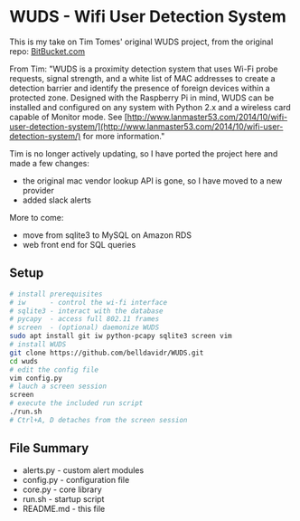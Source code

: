# WUDS - Wifi User Detection System

This is my take on Tim Tomes' original WUDS project, from the original repo: [BitBucket.com](https://bitbucket.org/LaNMaSteR53/wuds)   

From Tim: "WUDS is a proximity detection system that uses Wi-Fi probe requests, signal strength, and a white list of MAC addresses to create a detection barrier and identify the presence of foreign devices within a protected zone. Designed with the Raspberry Pi in mind, WUDS can be installed and configured on any system with Python 2.x and a wireless card capable of Monitor mode. See [http://www.lanmaster53.com/2014/10/wifi-user-detection-system/](http://www.lanmaster53.com/2014/10/wifi-user-detection-system/) for more information."

Tim is no longer actively updating, so I have ported the project here and made a few changes:   
- the original mac vendor lookup API is gone, so I have moved to a new provider     
- added slack alerts   

More to come:   
- move from sqlite3 to MySQL on Amazon RDS 
- web front end for SQL queries

## Setup

```bash
# install prerequisites
# iw      - control the wi-fi interface
# sqlite3 - interact with the database
# pycapy  - access full 802.11 frames
# screen  - (optional) daemonize WUDS
sudo apt install git iw python-pcapy sqlite3 screen vim
# install WUDS
git clone https://github.com/belldavidr/WUDS.git
cd wuds
# edit the config file
vim config.py
# lauch a screen session
screen
# execute the included run script
./run.sh
# Ctrl+A, D detaches from the screen session
```

## File Summary

* alerts.py - custom alert modules
* config.py - configuration file
* core.py - core library
* run.sh - startup script
* README.md - this file
